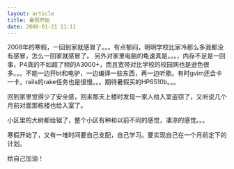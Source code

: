```yaml
--- 
layout: article
title: 暑假开始
date: 2008-01-21 11:11
---
```

2008年的寒假，一回到家就感冒了。。。有点郁闷，明明学校比家冷那么多我都没有感冒，怎么一回家就感冒了。<!--more-->
另外对家里电脑的龟速真是。。。，内存不足是一回事，P4真的不如超了频的A3000+，而且宽带对比学校的校园网也是逊色很多。。。不能一边开bt和电驴，一边编译一些东西，再一边听歌。有时gvim还会卡一卡，rails的rake任务也是很慢。。。期待暑假买的HP6510b。。。

回到家里觉得少了安全感，回来那天上楼时发现一家人给入室盗窃了，又听说几个月前对面那栋楼也给入室了。

小区里的大树都给锯了，整个小区有种和以前不同的感觉，凄凉的感觉。。。

寒假开始了，又有一堆时间要自己支配，自己学习。要实现自己在一个月前定下的计划。

给自己加油！
